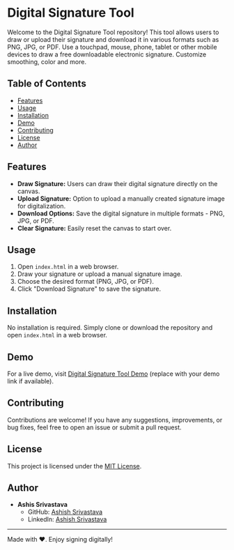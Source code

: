 # Digital Signature Tool

Welcome to the Digital Signature Tool repository! This tool allows users to draw or upload their signature and download it in various formats such as PNG, JPG, or PDF. Use a touchpad, mouse, phone, tablet or other mobile devices to draw a free downloadable electronic signature. Customize smoothing, color and more.

## Table of Contents
- [Features](#features)
- [Usage](#usage)
- [Installation](#installation)
- [Demo](#demo)
- [Contributing](#contributing)
- [License](#license)
- [Author](#author)

## Features

- **Draw Signature:** Users can draw their digital signature directly on the canvas.
- **Upload Signature:** Option to upload a manually created signature image for digitalization.
- **Download Options:** Save the digital signature in multiple formats - PNG, JPG, or PDF.
- **Clear Signature:** Easily reset the canvas to start over.

## Usage

1. Open `index.html` in a web browser.
2. Draw your signature or upload a manual signature image.
3. Choose the desired format (PNG, JPG, or PDF).
4. Click "Download Signature" to save the signature.

## Installation

No installation is required. Simply clone or download the repository and open `index.html` in a web browser.

## Demo

For a live demo, visit [Digital Signature Tool Demo](https://shouttolearnorg.github.io/digitalsignature/) (replace with your demo link if available).

## Contributing

Contributions are welcome! If you have any suggestions, improvements, or bug fixes, feel free to open an issue or submit a pull request.

## License

This project is licensed under the [MIT License](LICENSE).

## Author

- **Ashis Srivastava**
  - GitHub: [Ashish Srivastava](https://github.com/shouttolearnorg)
  - LinkedIn: [Ashish Srivastava](https://www.linkedin.com/in/text-ashish/)

---

Made with ❤️. Enjoy signing digitally!
